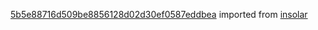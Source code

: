 [5b5e88716d509be8856128d02d30ef0587eddbea](https://github.com/insolar/insolar/commit/5b5e88716d509be8856128d02d30ef0587eddbea) imported from [insolar](https://github.com/insolar/insolar)
